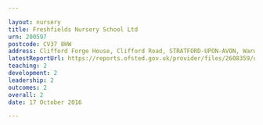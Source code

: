 ```yaml
---

layout: nursery
title: Freshfields Nursery School Ltd
urn: 200597
postcode: CV37 8HW
address: Clifford Forge House, Clifford Road, STRATFORD-UPON-AVON, Warwickshire, CV37 8HW
latestReportUrl: https://reports.ofsted.gov.uk/provider/files/2608359/urn/200597.pdf
teaching: 2
development: 2
leadership: 2
outcomes: 2
overall: 2
date: 17 October 2016

---
```

